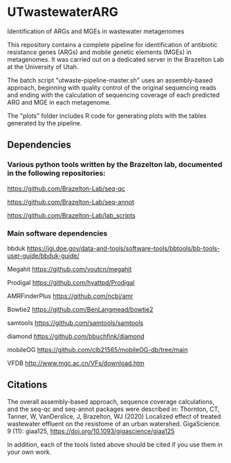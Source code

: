 # UTwastewaterARG
Identification of ARGs and MGEs in wastewater metagenomes

This repository contains a complete pipeline for identification of antibiotic resistance genes (ARGs) and mobile genetic elements (MGEs) in metagenomes. It was carried out on a dedicated server in the Brazelton Lab at the University of Utah. 

The batch script "utwaste-pipeline-master.sh" uses an assembly-based approach, beginning with quality control of the original sequencing reads and ending with the calculation of sequencing coverage of each predicted ARG and MGE in each metagenome. 

The "plots" folder includes R code for generating plots with the tables generated by the pipeline.

## Dependencies
### Various python tools written by the Brazelton lab, documented in the following repositories:
https://github.com/Brazelton-Lab/seq-qc

https://github.com/Brazelton-Lab/seq-annot

https://github.com/Brazelton-Lab/lab_scripts

### Main software dependencies
bbduk https://jgi.doe.gov/data-and-tools/software-tools/bbtools/bb-tools-user-guide/bbduk-guide/

Megahit https://github.com/voutcn/megahit

Prodigal https://github.com/hyattpd/Prodigal

AMRFinderPlus https://github.com/ncbi/amr

Bowtie2 https://github.com/BenLangmead/bowtie2

samtools https://github.com/samtools/samtools

diamond https://github.com/bbuchfink/diamond

mobileOG https://github.com/clb21565/mobileOG-db/tree/main

VFDB http://www.mgc.ac.cn/VFs/download.htm


## Citations
The overall assembly-based approach, sequence coverage calculations, and the seq-qc and seq-annot packages were described in:
Thornton, CT, Tanner, W, VanDerslice, J, Brazelton, WJ (2020) Localized effect of treated wastewater effluent on the resistome of an urban watershed. GigaScience. 9 (11): giaa125, https://doi.org/10.1093/gigascience/giaa125

In addition, each of the tools listed above should be cited if you use them in your own work.
